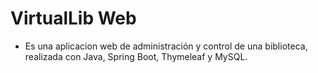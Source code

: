 # VirtualLib Web
- Es una aplicacion web de administración y control de una biblioteca, realizada con Java, Spring Boot, Thymeleaf y MySQL.  
